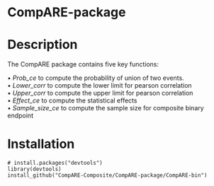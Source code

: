# CompARE-package

# Description 

The CompARE package contains five key functions:

•	*Prob_ce* to compute the probability of union of two events.  \
•	*Lower_corr* to compute the lower limit for pearson correlation \
•	*Upper_corr* to compute the upper limit for pearson correlation \
•	*Effect_ce* to compute the statistical effects \
•	*Sample_size_ce* to compute the sample size for composite binary endpoint 


# Installation

```
# install.packages("devtools")
library(devtools)
install_github("CompARE-Composite/CompARE-package/CompARE-bin")
```


